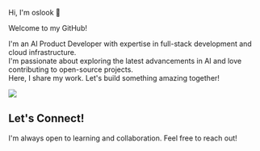Hi, I'm oslook 👋

Welcome to my GitHub!

I'm an AI Product Developer with expertise in full-stack development and cloud infrastructure.   
I'm passionate about exploring the latest advancements in AI and love contributing to open-source projects.   
Here, I share my work. Let's build something amazing together!  

![](https://komarev.com/ghpvc/?username=oslook&style=flat-square)

## Let's Connect!
I'm always open to learning and collaboration. Feel free to reach out!
